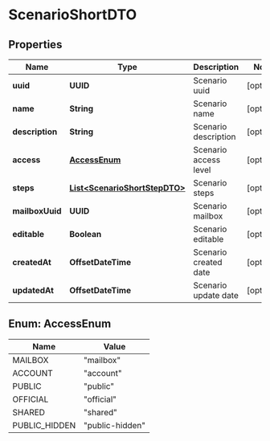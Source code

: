 

# ScenarioShortDTO


## Properties

| Name | Type | Description | Notes |
|------------ | ------------- | ------------- | -------------|
|**uuid** | **UUID** | Scenario uuid |  [optional] |
|**name** | **String** | Scenario name |  [optional] |
|**description** | **String** | Scenario description |  [optional] |
|**access** | [**AccessEnum**](#AccessEnum) | Scenario access level |  [optional] |
|**steps** | [**List&lt;ScenarioShortStepDTO&gt;**](ScenarioShortStepDTO.md) | Scenario steps |  [optional] |
|**mailboxUuid** | **UUID** | Scenario mailbox |  [optional] |
|**editable** | **Boolean** | Scenario editable |  [optional] |
|**createdAt** | **OffsetDateTime** | Scenario created date |  [optional] |
|**updatedAt** | **OffsetDateTime** | Scenario update date |  [optional] |



## Enum: AccessEnum

| Name | Value |
|---- | -----|
| MAILBOX | &quot;mailbox&quot; |
| ACCOUNT | &quot;account&quot; |
| PUBLIC | &quot;public&quot; |
| OFFICIAL | &quot;official&quot; |
| SHARED | &quot;shared&quot; |
| PUBLIC_HIDDEN | &quot;public-hidden&quot; |



